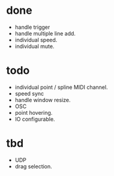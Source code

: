# done
- handle trigger
- handle multiple line add.
- individual speed.
- individual mute.

# todo
- individual point / spline MIDI channel.
- speed sync
- handle window resize.
- OSC
- point hovering.
- IO configurable.

# tbd
- UDP
- drag selection.